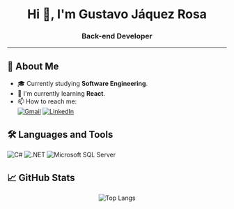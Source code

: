 <h1 align="center">Hi 👋, I'm Gustavo Jáquez Rosa</h1>
<h3 align="center">Back-end Developer</h3>

---

## 🚀 About Me

- 🎓 Currently studying **Software Engineering**.
- 🧠 I'm currently learning **React**.
- 📫 How to reach me:  
  [![Gmail](https://img.shields.io/badge/gmail-D14836?style=for-the-badge&logo=gmail&logoColor=white)](mailto:gustavojaquezr23@gmail.com)
  [![LinkedIn](https://img.shields.io/badge/linkedin-%230077B5.svg?style=for-the-badge&logo=linkedin&logoColor=white)](https://www.linkedin.com/in/gustavo-j%C3%A1quez-rosa/)


## 🛠️ Languages and Tools

<div align="left">

![C#](https://img.shields.io/badge/c%23-%23239120.svg?style=for-the-badge&logo=csharp&logoColor=white)
![.NET](https://img.shields.io/badge/.NET-5C2D91?style=for-the-badge&logo=.net&logoColor=white)
![Microsoft SQL Server](https://img.shields.io/badge/Microsoft%20SQL%20Server-CC2927?style=for-the-badge&logo=microsoft%20sql%20server&logoColor=white)

</div>


## 📈 GitHub Stats

<div align="center">

![Top Langs](https://github-readme-stats.vercel.app/api/top-langs/?username=Jaqz23&layout=compact&theme=radical)

</div>
